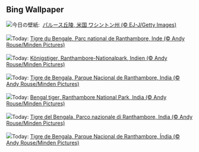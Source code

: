 ## Bing Wallpaper
![](https://www.bing.com/th?id=OHR.PalouseHills_JA-JP8664881867_UHD.jpg&w=1000)今日の壁紙: &nbsp;[パルース丘陵, 米国 ワシントン州 (© EJ-J/Getty Images)](https://www.bing.com/th?id=OHR.PalouseHills_JA-JP8664881867_UHD.jpg)
<br><br/>
![](https://www.bing.com/th?id=OHR.TigerIndia_FR-FR3985203091_UHD.jpg&w=1000)Today: [Tigre du Bengale, Parc national de Ranthambore, Inde (© Andy Rouse/Minden Pictures)](https://www.bing.com/th?id=OHR.TigerIndia_FR-FR3985203091_UHD.jpg)
<br><br/>
![](https://www.bing.com/th?id=OHR.TigerIndia_DE-DE7523185756_UHD.jpg&w=1000)Today: [Königstiger, Ranthambore-Nationalpark, Indien (© Andy Rouse/Minden Pictures)](https://www.bing.com/th?id=OHR.TigerIndia_DE-DE7523185756_UHD.jpg)
<br><br/>
![](https://www.bing.com/th?id=OHR.TigerIndia_ES-ES2284216149_UHD.jpg&w=1000)Today: [Tigre de Bengala, Parque Nacional de Ranthambore, India (© Andy Rouse/Minden Pictures)](https://www.bing.com/th?id=OHR.TigerIndia_ES-ES2284216149_UHD.jpg)
<br><br/>
![](https://www.bing.com/th?id=OHR.TigerIndia_EN-GB6492286404_UHD.jpg&w=1000)Today: [Bengal tiger, Ranthambore National Park, India (© Andy Rouse/Minden Pictures)](https://www.bing.com/th?id=OHR.TigerIndia_EN-GB6492286404_UHD.jpg)
<br><br/>
![](https://www.bing.com/th?id=OHR.TigerIndia_IT-IT4957354565_UHD.jpg&w=1000)Today: [Tigre del Bengala, Parco nazionale di Ranthambore, India (© Andy Rouse/Minden Pictures)](https://www.bing.com/th?id=OHR.TigerIndia_IT-IT4957354565_UHD.jpg)
<br><br/>
![](https://www.bing.com/th?id=OHR.TigerIndia_PT-BR0729553270_UHD.jpg&w=1000)Today: [Tigre de Bengala, Parque Nacional de Ranthambore, Índia (© Andy Rouse/Minden Pictures)](https://www.bing.com/th?id=OHR.TigerIndia_PT-BR0729553270_UHD.jpg)
<br><br/>
